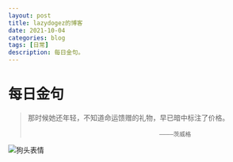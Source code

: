 ```yaml
---
layout: post
title: lazydogez的博客
date: 2021-10-04
categories: blog
tags: [日常]
description: 每日金句。
---
```


# 每日金句
> 那时候她还年轻，不知道命运馈赠的礼物，早已暗中标注了价格。
> 
>                                          ————茨威格

![狗头表情](http://r0iyvyzax.bkt.gdipper.com/doge_emo.JPG)










